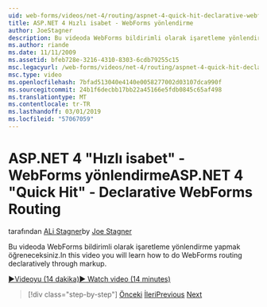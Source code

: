 ```yaml
---
uid: web-forms/videos/net-4/routing/aspnet-4-quick-hit-declarative-webforms-routing
title: ASP.NET 4 Hızlı isabet - WebForms yönlendirme
author: JoeStagner
description: Bu videoda WebForms bildirimli olarak işaretleme yönlendirme yapmak öğreneceksiniz.
ms.author: riande
ms.date: 11/11/2009
ms.assetid: bfeb728e-3216-4310-8303-6cdb79255c15
msc.legacyurl: /web-forms/videos/net-4/routing/aspnet-4-quick-hit-declarative-webforms-routing
msc.type: video
ms.openlocfilehash: 7bfad513040e4140e0058277002d03107dca990f
ms.sourcegitcommit: 24b1f6decbb17bb22a45166e5fdb0845c65af498
ms.translationtype: MT
ms.contentlocale: tr-TR
ms.lasthandoff: 03/01/2019
ms.locfileid: "57067059"
---
```

<a name="aspnet-4-quick-hit---declarative-webforms-routing"></a><span data-ttu-id="945a0-103">ASP.NET 4 "Hızlı isabet" - WebForms yönlendirme</span><span class="sxs-lookup"><span data-stu-id="945a0-103">ASP.NET 4 "Quick Hit" - Declarative WebForms Routing</span></span>
====================
<span data-ttu-id="945a0-104">tarafından [ALi Stagner](https://github.com/JoeStagner)</span><span class="sxs-lookup"><span data-stu-id="945a0-104">by [Joe Stagner](https://github.com/JoeStagner)</span></span>

<span data-ttu-id="945a0-105">Bu videoda WebForms bildirimli olarak işaretleme yönlendirme yapmak öğreneceksiniz.</span><span class="sxs-lookup"><span data-stu-id="945a0-105">In this video you will learn how to do WebForms routing declaratively through markup.</span></span> 

[<span data-ttu-id="945a0-106">&#9654;Videoyu (14 dakika)</span><span class="sxs-lookup"><span data-stu-id="945a0-106">&#9654; Watch video (14 minutes)</span></span>](https://channel9.msdn.com/Blogs/ASP-NET-Site-Videos/aspnet-4-quick-hit-declarative-webforms-routing)

> [!div class="step-by-step"]
> <span data-ttu-id="945a0-107">[Önceki](aspnet-4-quick-hit-imperative-webforms-routing.md)
> [İleri](aspnet-4-quick-hit-outbound-webforms-routing.md)</span><span class="sxs-lookup"><span data-stu-id="945a0-107">[Previous](aspnet-4-quick-hit-imperative-webforms-routing.md)
[Next](aspnet-4-quick-hit-outbound-webforms-routing.md)</span></span>
